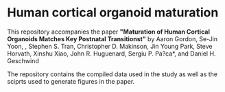 # Human cortical organoid maturation
This repository accompanies the paper **"Maturation of Human Cortical Organoids Matches Key Postnatal Transitionst"** by Aaron Gordon, Se-Jin Yoon, , Stephen S. Tran, Christopher D. Makinson, Jin Young Park, Steve Horvath, Xinshu Xiao, John R. Huguenard, Sergiu P. Pa?ca*, and Daniel H. Geschwind

The repository contains the compiled data used in the study as well as the sciprts used to generate figures in the paper.
